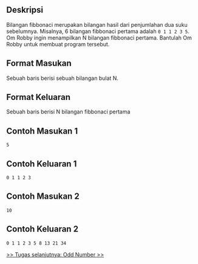 ## Deskripsi

Bilangan fibbonaci merupakan bilangan hasil dari penjumlahan dua suku sebelumnya. Misalnya, 6 bilangan fibbonaci pertama adalah `0 1 1 2 3 5`. Om Robby ingin menampilkan N bilangan fibbonaci pertama. Bantulah Om Robby untuk membuat program tersebut.

## Format Masukan

Sebuah baris berisi sebuah bilangan bulat N.

## Format Keluaran

Sebuah baris berisi N bilangan fibbonaci pertama

## Contoh Masukan 1

```
5
```

## Contoh Keluaran 1

```
0 1 1 2 3
```

## Contoh Masukan 2

```
10
```

## Contoh Keluaran 2

```
0 1 1 2 3 5 8 13 21 34
```

[&gt;&gt; Tugas selanjutnya: Odd Number &gt;&gt;](2.2-oddnumber.md)
